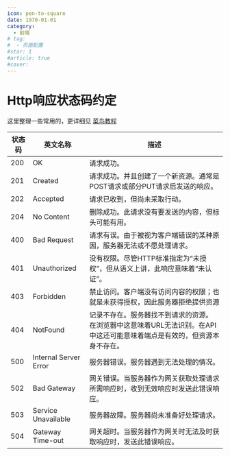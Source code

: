```yaml
---
icon: pen-to-square
date: 1970-01-01
category:
  - 前端
# tag:
#  - 页面配置
#star: 1
#article: true
#cover: 
---
```

 
# Http响应状态码约定
这里整理一些常用的，更详细见 [菜鸟教程](http://it028.com/http-status-codes.html)
<!-- more -->
| 状态码 | 英文名称 | 描述 |
| ------ | ------ | --- |
|200|OK|请求成功。|
|201|Created|请求成功。并且创建了一个新资源。通常是POST请求或部分PUT请求后发送的响应。|
|202|Accepted|请求已收到，但尚未采取行动。|
|204|No Content|删除成功。此请求没有要发送的内容，但标头可能有用。|
|400|	Bad Request|请求有误。由于被视为客户端错误的某种原因，服务器无法或不愿处理请求。|
|401|Unauthorized|没有权限。尽管HTTP标准指定为“未授权”，但从语义上讲，此响应意味着“未认证”。|
|403|Forbidden|禁止访问。客户端没有访问内容的权限；也就是未获得授权，因此服务器拒绝提供资源|
|404|NotFound|记录不存在。服务器找不到请求的资源。 在浏览器中这意味着URL无法识别。在API中这还可能意味着端点是有效的，但资源本身不存在。|
|500|Internal Server Error|服务器错误。服务器遇到无法处理的情况。|
|502|Bad Gateway|网关错误。当服务器作为网关获取处理请求所需响应时，收到无效响应时发送此错误响应。|
|503|Service Unavailable|服务器故障。服务器尚未准备好处理请求。|
|504|Gateway Time-out|网关超时。当服务器作为网关时无法及时获取响应时，发送此错误响应。|